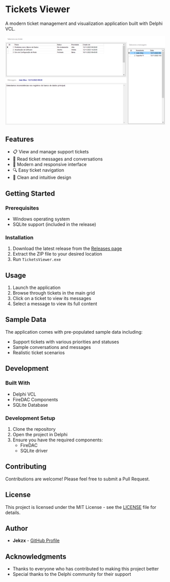 # Tickets Viewer

A modern ticket management and visualization application built with Delphi VCL.

![Tickets Viewer Screenshot](docs/images/screenshot.png)

## Features

- 📋 View and manage support tickets
- 💬 Read ticket messages and conversations
- 🎨 Modern and responsive interface
- 🔍 Easy ticket navigation
- 📱 Clean and intuitive design

## Getting Started

### Prerequisites

- Windows operating system
- SQLite support (included in the release)

### Installation

1. Download the latest release from the [Releases page](https://github.com/Jekzx/Tickets-viewer/releases)
2. Extract the ZIP file to your desired location
3. Run `TicketsViewer.exe`

## Usage

1. Launch the application
2. Browse through tickets in the main grid
3. Click on a ticket to view its messages
4. Select a message to view its full content

## Sample Data

The application comes with pre-populated sample data including:
- Support tickets with various priorities and statuses
- Sample conversations and messages
- Realistic ticket scenarios

## Development

### Built With

- Delphi VCL
- FireDAC Components
- SQLite Database

### Development Setup

1. Clone the repository
2. Open the project in Delphi
3. Ensure you have the required components:
   - FireDAC
   - SQLite driver

## Contributing

Contributions are welcome! Please feel free to submit a Pull Request.

## License

This project is licensed under the MIT License - see the [LICENSE](LICENSE) file for details.

## Author

- **Jekzx** - [GitHub Profile](https://github.com/Jekzx)

## Acknowledgments

- Thanks to everyone who has contributed to making this project better
- Special thanks to the Delphi community for their support
